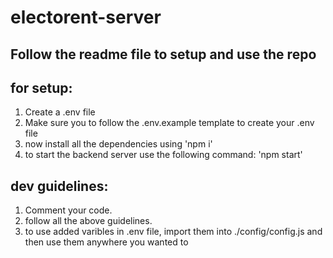 # electorent-server

## Follow the readme file to setup and use the repo

## for setup:

1. Create a .env file
2. Make sure you to follow the .env.example template to create your .env file
3. now install all the dependencies using 'npm i'
4. to start the backend server use the following command: 'npm start'

## dev guidelines:

1. Comment your code.
2. follow all the above guidelines.
3. to use added varibles in .env file, import them into ./config/config.js and then use them anywhere you wanted to
